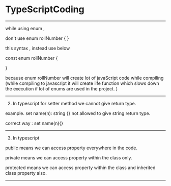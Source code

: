 # TypeScriptCoding
--------------------------------------------------------------
while using enum ,

don't use 
enum rollNumber {
}

this syntax , instead use below

const enum rollNumber {

}

because enum rollNumber will create lot of javaScript code while compiling (while compiling to javascript it will create iife function which slows down the execution if lot of enums are used in the project. )

--------------------------------------------------------------

2) In typescript for setter method we cannot give return type.

example. set name(n): string {} not allowed to give string return type.

correct way : set name(n){}

--------------------------------------------------------------

3) In typescript 

public means we can access property everywhere in the code.

private means we can access property within the class only.

protected means we can access property within the class and inherited class property also.


--------------------------------------------------------------

